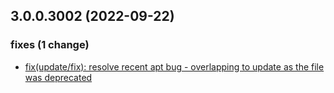 ## 3.0.0.3002 (2022-09-22)

### fixes (1 change)

- [fix(update/fix): resolve recent apt bug - overlapping to update as the file was deprecated](QuickBox/development/v3-development@295ea2b0306f0968269d342dd7f1489cf139389a)
